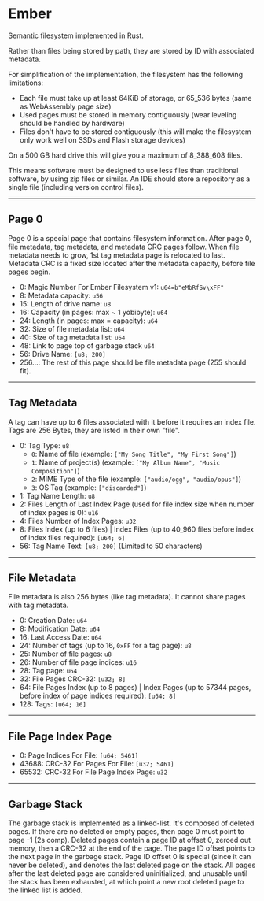 # Ember
Semantic filesystem implemented in Rust.

Rather than files being stored by path, they are stored by ID with associated metadata.

For simplification of the implementation, the filesystem has the following limitations:
 - Each file must take up at least 64KiB of storage, or 65_536 bytes (same as WebAssembly page size)
 - Used pages must be stored in memory contiguously (wear leveling should be handled by hardware)
 - Files don't have to be stored contiguously (this will make the filesystem only work well on SSDs and Flash storage devices)

On a 500 GB hard drive this will give you a maximum of 8_388_608 files.

This means software must be designed to use less files than traditional software, by using zip files or similar.
An IDE should store a repository as a single file (including version control files).

-----

## Page 0
Page 0 is a special page that contains filesystem information.
After page 0, file metadata, tag metadata, and metadata CRC pages follow.
When file metadata needs to grow, 1st tag metadata page is relocated to last.
Metadata CRC is a fixed size located after the metadata capacity, before file pages begin.

 - 0: Magic Number For Ember Filesystem v1: `u64=b"eMbRfSv\xFF"`
 - 8: Metadata capacity: `u56`
 - 15: Length of drive name: `u8`
 - 16: Capacity (in pages: max ~ 1 yobibyte): `u64`
 - 24: Length (in pages: max = capacity): `u64`
 - 32: Size of file metadata list: `u64`
 - 40: Size of tag metadata list: `u64`
 - 48: Link to page top of garbage stack `u64`
 - 56: Drive Name: `[u8; 200]`
 - 256...: The rest of this page should be file metadata page (255 should fit).

-----

## Tag Metadata
A tag can have up to 6 files associated with it before it requires an index file.  Tags are 256 Bytes, they are listed in their own "file".

 - 0: Tag Type: `u8`
   - `0`: Name of file (example: `["My Song Title", "My First Song"]`)
   - `1`: Name of project(s) (example: `["My Album Name", "Music Composition"]`)
   - `2`: MIME Type of the file (example: `["audio/ogg", "audio/opus"]`)
   - `3`: OS Tag (example: `["discarded"]`)
 - 1: Tag Name Length: `u8`
 - 2: Files Length of Last Index Page (used for file index size when number of index pages is 0): `u16`
 - 4: Files Number of Index Pages: `u32`
 - 8: Files Index (up to 6 files) | Index Files (up to 40_960 files before index of index files required): `[u64; 6]`
 - 56: Tag Name Text: `[u8; 200]` (Limited to 50 characters)

-----

## File Metadata
File metadata is also 256 bytes (like tag metadata).  It cannot share pages with tag metadata.

 - 0: Creation Date: `u64`
 - 8: Modification Date: `u64`
 - 16: Last Access Date: `u64`
 - 24: Number of tags (up to 16, `0xFF` for a tag page): `u8`
 - 25: Number of file pages: `u8`
 - 26: Number of file page indices: `u16`
 - 28: Tag page: `u64`
 - 32: File Pages CRC-32: `[u32; 8]`
 - 64: File Pages Index (up to 8 pages) | Index Pages (up to 57344 pages, before index of page indices required): `[u64; 8]`
 - 128: Tags: `[u64; 16]`

-----

## File Page Index Page

 - 0: Page Indices For File: `[u64; 5461]`
 - 43688: CRC-32 For Pages For File: `[u32; 5461]`
 - 65532: CRC-32 For File Page Index Page: `u32`

-----

## Garbage Stack
The garbage stack is implemented as a linked-list.  It's composed of deleted pages.
If there are no deleted or empty pages, then page 0 must point to page -1 (2s comp).
Deleted pages contain a page ID at offset 0, zeroed out memory, then a CRC-32 at the end of the page.
The page ID offset points to the next page in the garbage stack.
Page ID offset 0 is special (since it can never be deleted), and denotes the last deleted page on the stack.
All pages after the last deleted page are considered uninitialized, and unusable until the stack has been exhausted, at which point a new root deleted page to the linked list is added.
